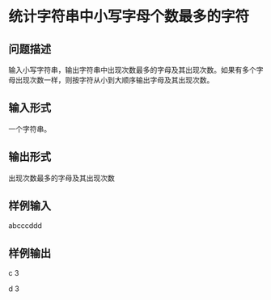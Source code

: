 # 统计字符串中小写字母个数最多的字符

## 问题描述

输入小写字符串，输出字符串中出现次数最多的字母及其出现次数。如果有多个字母出现次数一样，则按字符从小到大顺序输出字母及其出现次数。

## 输入形式

一个字符串。

## 输出形式

出现次数最多的字母及其出现次数

## 样例输入

abcccddd

## 样例输出

c 3

d 3

